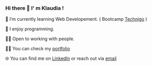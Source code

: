 ### Hi there 👋 I' m Klaudia !


 🌱 I’m currently learning Web Developement. ( Bootcamp  [Technigo]([https://imaginative-froyo-748def.netlify.app/](https://www.technigo.io/)) )
 
 🥑 I enjoy programming.
 
 🙌🏻 Open to working with people.

 👩‍💻 You can check my [portfolio](https://imaginative-froyo-748def.netlify.app/)

 🌐 You can find me on [LinkedIn](https://www.linkedin.com/in/klaudiawroblewska0410/) or reach out via [email](mailto:kwroblewska0410@gmail.com)


